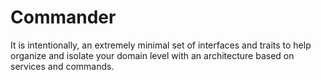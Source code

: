 # Commander

It is intentionally, an extremely minimal set of interfaces and traits to help organize and isolate your domain level with an architecture based on services and commands.

